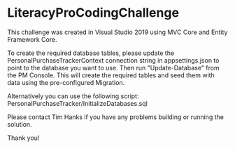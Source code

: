 # LiteracyProCodingChallenge

This challenge was created in Visual Studio 2019 using MVC Core and Entity Framework Core.

To create the required database tables, please update the PersonalPurchaseTrackerContext connection string in appsettings.json to point to the database you want to use. Then run "Update-Database" from the PM Console.  This will create the required tables and seed them with data using the pre-configured Migration.

Alternatively you can use the following script: PersonalPurchaseTracker/InitializeDatabases.sql

Please contact Tim Hanks if you have any problems building or running the solution.

Thank you!

